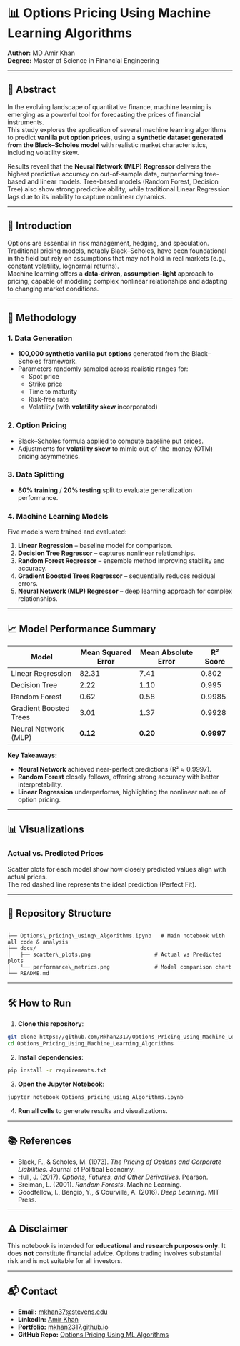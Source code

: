 
# 📊 Options Pricing Using Machine Learning Algorithms

**Author:** MD Amir Khan  
**Degree:** Master of Science in Financial Engineering

---

## 📝 Abstract
In the evolving landscape of quantitative finance, machine learning is emerging as a powerful tool for forecasting the prices of financial instruments.  
This study explores the application of several machine learning algorithms to predict **vanilla put option prices**, using a **synthetic dataset generated from the Black–Scholes model** with realistic market characteristics, including volatility skew.

Results reveal that the **Neural Network (MLP) Regressor** delivers the highest predictive accuracy on out-of-sample data, outperforming tree-based and linear models. Tree-based models (Random Forest, Decision Tree) also show strong predictive ability, while traditional Linear Regression lags due to its inability to capture nonlinear dynamics.

---

## 📌 Introduction
Options are essential in risk management, hedging, and speculation. Traditional pricing models, notably Black–Scholes, have been foundational in the field but rely on assumptions that may not hold in real markets (e.g., constant volatility, lognormal returns).  
Machine learning offers a **data-driven, assumption-light** approach to pricing, capable of modeling complex nonlinear relationships and adapting to changing market conditions.

---

## 🔬 Methodology

### 1. Data Generation
- **100,000 synthetic vanilla put options** generated from the Black–Scholes framework.
- Parameters randomly sampled across realistic ranges for:
  - Spot price
  - Strike price
  - Time to maturity
  - Risk-free rate
  - Volatility (with **volatility skew** incorporated)

### 2. Option Pricing
- Black–Scholes formula applied to compute baseline put prices.
- Adjustments for **volatility skew** to mimic out-of-the-money (OTM) pricing asymmetries.

### 3. Data Splitting
- **80% training** / **20% testing** split to evaluate generalization performance.

### 4. Machine Learning Models
Five models were trained and evaluated:
1. **Linear Regression** – baseline model for comparison.
2. **Decision Tree Regressor** – captures nonlinear relationships.
3. **Random Forest Regressor** – ensemble method improving stability and accuracy.
4. **Gradient Boosted Trees Regressor** – sequentially reduces residual errors.
5. **Neural Network (MLP) Regressor** – deep learning approach for complex relationships.

---

## 📈 Model Performance Summary

| Model                       | Mean Squared Error | Mean Absolute Error | R² Score |
|-----------------------------|--------------------|---------------------|----------|
| Linear Regression           | 82.31              | 7.41                | 0.802    |
| Decision Tree               | 2.22               | 1.10                | 0.995    |
| Random Forest               | 0.62               | 0.58                | 0.9985   |
| Gradient Boosted Trees      | 3.01               | 1.37                | 0.9928   |
| Neural Network (MLP)        | **0.12**           | **0.20**            | **0.9997** |

**Key Takeaways:**
- **Neural Network** achieved near-perfect predictions (R² ≈ 0.9997).
- **Random Forest** closely follows, offering strong accuracy with better interpretability.
- **Linear Regression** underperforms, highlighting the nonlinear nature of option pricing.

---

## 📊 Visualizations

### Actual vs. Predicted Prices
Scatter plots for each model show how closely predicted values align with actual prices.  
The red dashed line represents the ideal prediction (Perfect Fit).



---

## 📂 Repository Structure
```

├── Options\_pricing\_using\_Algorithms.ipynb   # Main notebook with all code & analysis
├── docs/
│   ├── scatter\_plots.png                    # Actual vs Predicted plots
│   └── performance\_metrics.png              # Model comparison chart
└── README.md

````

---

## 🛠 How to Run

1. **Clone this repository**:
```bash
git clone https://github.com/Mkhan2317/Options_Pricing_Using_Machine_Learning_Algorithms.git
cd Options_Pricing_Using_Machine_Learning_Algorithms
````

2. **Install dependencies**:

```bash
pip install -r requirements.txt
```

3. **Open the Jupyter Notebook**:

```bash
jupyter notebook Options_pricing_using_Algorithms.ipynb
```

4. **Run all cells** to generate results and visualizations.

---

## 📚 References

* Black, F., & Scholes, M. (1973). *The Pricing of Options and Corporate Liabilities*. Journal of Political Economy.
* Hull, J. (2017). *Options, Futures, and Other Derivatives*. Pearson.
* Breiman, L. (2001). *Random Forests*. Machine Learning.
* Goodfellow, I., Bengio, Y., & Courville, A. (2016). *Deep Learning*. MIT Press.

---

## ⚠️ Disclaimer

This notebook is intended for **educational and research purposes only**.
It does **not** constitute financial advice. Options trading involves substantial risk and is not suitable for all investors.

---

## 📬 Contact

* **Email:** [mkhan37@stevens.edu](mailto:mkhan37@stevens.edu)
* **LinkedIn:** [Amir Khan](https://linkedin.com/in/amirkhan2317)
* **Portfolio:** [mkhan2317.github.io](https://mkhan2317.github.io/)
* **GitHub Repo:** [Options Pricing Using ML Algorithms](https://github.com/Mkhan2317/Options_Pricing_Using_Machine_Learning_Algorithms)




